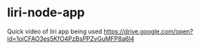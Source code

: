 # liri-node-app
 Quick video of liri app being used
https://drive.google.com/open?id=1ojCFAO3es5KfO4PzBsPPZvGuMFP8a6l4 
